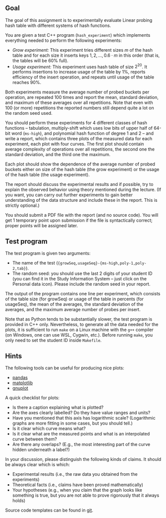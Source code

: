 ## Goal

The goal of this assignment is to experimentally evaluate Linear probing
hash table with different systems of hash functions.

You are given a test C++ program (`hash_experiment`) which implements everything
needed to perform the following experiments:

- _Grow experiment:_ This experiment tries different sizes $m$ of the hash table and for each size
  it inserts keys $1, 2, ..., 0.6\cdot m$ in this order (that is, the tables will be 60% full).
- _Usage experiment:_ This experiment uses hash table of size $2^{20}$. It performs insertions
  to increase usage of the table by 1%, reports efficiency of the insert operation,
  and repeats until usage of the table reaches 90%.

Both experiments measure the average number of probed buckets per operation, are repeated 100 times
and report the mean, standard deviation, and maximum of these averages over all repetitions.
Note that even with 100 (or more) repetitions the reported numbers still depend quite a lot on the random seed used.

You should perform these experiments for 4 different classes of hash functions –
tabulation, multiply-shift which uses low bits of upper half of 64-bit word (`ms-high`),
and polynomial hash function of degree 1 and 2 – and write a report, which contains three
plots of the measured data for each experiment, each plot with four curves. The first plot should contain average
complexity of operations over all repetitions, the second one the standard deviation, and the third one the maximum.

Each plot should show the dependence of the average number of probed buckets
either on size of the hash table (the grow experiment) or the usage of the hash table
(the usage experiment).

The report should discuss the experimental results and if possible, try to explain the observed
behavior using theory mentioned during the lecture. (If you want, you can carry out further
experiments to gain better understanding of the data structure and include these
in the report. This is strictly optional.)

You should submit a PDF file with the report (and no source code).
You will get 1 temporary point upon submission if the file is syntactically correct;
proper points will be assigned later.

## Test program

The test program is given two arguments:
- The name of the test (`{growSeq,usageSeq}-{ms-high,poly-1,poly-2,tab}`).
- The random seed: you should use the last 2 digits of your student ID (you can find
  it in the Study Information System – just click on the Personal data icon). Please
  include the random seed in your report.

The output of the program contains one line per experiment, which consists of
the table size (for growSeq) or usage of the table in percents (for usageSeq),
the mean of the averages, the standard deviation of the averages, and the maximum average
number of probes per insert.

Note that as Python tends to be substantially slower, the test program is provided in C++ only.
Nevertheless, to generate all the data needed for the plots,
it is sufficient to run `make` on a Linux machine with the `g++` compiler
(on Windows, one can use WSL, Cygwin, etc.).
Before running `make`, you only need to set the student ID inside `Makefile`.

## Hints

The following tools can be useful for producing nice plots:
- [pandas](https://pandas.pydata.org/)
- [matplotlib](https://matplotlib.org/)
- [gnuplot](http://www.gnuplot.info/)

A quick checklist for plots:
- Is there a caption explaining what is plotted?
- Are the axes clearly labelled? Do they have value ranges and units?
- Have you mentioned that this axis has logarithmic scale? (Logarithmic graphs
  are more fitting in some cases, but you should tell.)
- Is it clear which curve means what?
- Is it clear what are the measured points and what is an interpolated
  curve between them?
- Are there any overlaps? (E.g., the most interesting part of the curve
  hidden underneath a label?)

In your discussion, please distinguish the following kinds of claims.
It should be always clear which is which:
- Experimental results (i.e., the raw data you obtained from the experiments)
- Theoretical facts (i.e., claims have been proved mathematically)
- Your hypotheses (e.g., when you claim that the graph looks like something is true,
  but you are not able to prove rigorously that it always holds)

Source code templates can be found in [git](https://gitlab.kam.mff.cuni.cz/datovky/assignments/-/tree/master).
